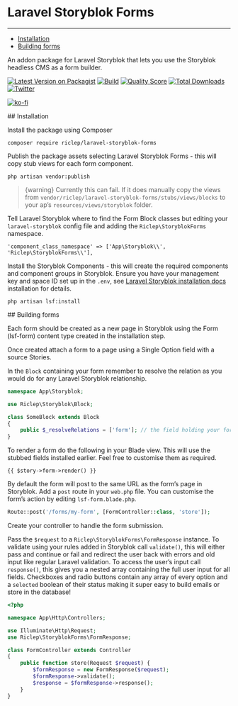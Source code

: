 # Laravel Storyblok Forms

---

- [Installation](#installation)
- [Building forms](#building-forms)

An addon package for Laravel Storyblok that lets you use the Storyblok headless CMS as a form builder.

[![Latest Version on Packagist](https://img.shields.io/packagist/v/riclep/laravel-storyblok-forms.svg?style=flat-square)](https://packagist.org/packages/riclep/laravel-storyblok-forms)
[![Build](https://img.shields.io/scrutinizer/build/g/riclep/laravel-storyblok-forms?style=flat-square)](https://scrutinizer-ci.com/g/riclep/laravel-storyblok-forms)
[![Quality Score](https://img.shields.io/scrutinizer/quality/g/riclep/laravel-storyblok-forms?style=flat-square)](https://scrutinizer-ci.com/g/riclep/laravel-storyblok-forms)
[![Total Downloads](https://img.shields.io/packagist/dt/riclep/laravel-storyblok-forms.svg?style=flat-square)](https://packagist.org/packages/riclep/laravel-storyblok-forms)
[![Twitter](https://img.shields.io/twitter/follow/riclep.svg?style=social&label=Follow)](https://twitter.com/intent/follow?screen_name=riclep)

[![ko-fi](https://ko-fi.com/img/githubbutton_sm.svg)](https://ko-fi.com/M4M2C42W6)

<a name="installation">
## Installation
</a>

Install the package using Composer

`composer require riclep/laravel-storyblok-forms`

Publish the package assets selecting Laravel Storyblok Forms - this will copy stub views for each form component.

`php artisan vendor:publish`

> {warning} Currently this can fail. If it does manually copy the views from `vendor/riclep/laravel-storyblok-forms/stubs/views/blocks` to your ap’s `resources/views/storyblok` folder.

Tell Laravel Storyblok where to find the Form Block classes but editing your `laravel-storyblok` config file and adding the `Riclep\StoryblokForms` namespace.

`'component_class_namespace' => ['App\Storyblok\\', 'Riclep\StoryblokForms\\'],`

Install the Storyblok Components - this will create the required components and component groups in Storyblok. Ensure you have your management key and space ID set up in the `.env`, see [Laravel Storyblok installation docs](https://github.com/RicLeP/laravel-storyblok) installation for details.

`php artisan lsf:install`

<a name="building-forms">
## Building forms
</a>

Each form should be created as a new page in Storyblok using the Form (lsf-form) content type created in the installation step.

Once created attach a form to a page using a Single Option field with a source Stories.

In the `Block` containing your form remember to resolve the relation as you would do for any Laravel Storyblok relationship.

```php
namespace App\Storyblok;

use Riclep\Storyblok\Block;

class SomeBlock extends Block
{
	public $_resolveRelations = ['form']; // the field holding your form
}
```

To render a form do the following in your Blade view. This will use the stubbed fields installed earlier. Feel free to customise them as required.

```blade
{{ $story->form->render() }}
```

By default the form will post to the same URL as the form’s page in Storyblok. Add a `post` route in your `web.php` file. You can customise the form’s action by editing `lsf-form.blade.php`.

```php
Route::post('/forms/my-form', [FormController::class, 'store']);
```

Create your controller to handle the form submission.

Pass the `$request` to a `Riclep\StoryblokForms\FormResponse` instance. To validate using your rules added in Storyblok call `validate()`, this will either pass and continue or fail and redirect the user back with errors and old input like regular Laravel validation. To access the user’s input call `response()`, this gives you a nested array containing the full user input for all fields. Checkboxes and radio buttons contain any array of every option and a `selected` boolean of their status making it super easy to build emails or store in the database!

```php
<?php

namespace App\Http\Controllers;

use Illuminate\Http\Request;
use Riclep\StoryblokForms\FormResponse;

class FormController extends Controller
{
    public function store(Request $request) {
		$formResponse = new FormResponse($request);
	    $formResponse->validate();
	    $response = $formResponse->response();
	}
}
```